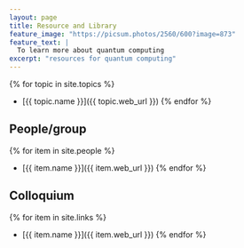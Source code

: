 ```yaml
---
layout: page
title: Resource and Library
feature_image: "https://picsum.photos/2560/600?image=873"
feature_text: |
  To learn more about quantum computing
excerpt: "resources for quantum computing"
---
```


{% for topic in site.topics %}
*  [{{ topic.name }}]({{ topic.web_url }})
{% endfor %}

## People/group
{% for item in site.people %}
* [{{ item.name }}]({{ item.web_url }})
{% endfor %}

## Colloquium
{% for item in site.links %}
* [{{ item.name }}]({{ item.web_url }})
{% endfor %}



